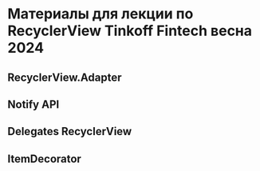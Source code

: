 # Материалы для лекции по RecyclerView Tinkoff Fintech весна 2024
## RecyclerView.Adapter
## Notify API
## Delegates RecyclerView
## ItemDecorator
